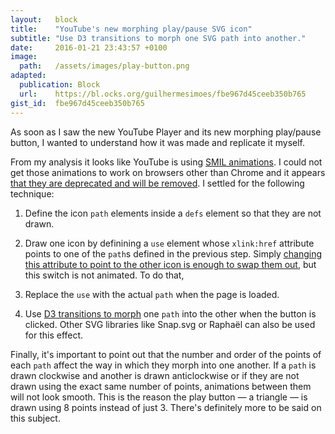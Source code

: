 ```yaml
---
layout:   block
title:    "YouTube's new morphing play/pause SVG icon"
subtitle: "Use D3 transitions to morph one SVG path into another."
date:     2016-01-21 23:43:57 +0100
image:
  path:   /assets/images/play-button.png
adapted:
  publication: Block
  url:    https://bl.ocks.org/guilhermesimoes/fbe967d45ceeb350b765
gist_id:  fbe967d45ceeb350b765
---
```

As soon as I saw the new YouTube Player and its new morphing play/pause button, I wanted to understand how it was made and replicate it myself.

From my analysis it looks like YouTube is using [SMIL animations][1]. I could not get those animations to work on browsers other than Chrome and it appears [that they are deprecated and will be removed][2]. I settled for the following technique:

1. Define the icon `path` elements inside a `defs` element so that they are not drawn.

2. Draw one icon by definining a `use` element whose `xlink:href` attribute points to one of the `path`s defined in the previous step. Simply [changing this attribute to point to the other icon is enough to swap them out][3], but this switch is not animated. To do that,

3. Replace the `use` with the actual `path` when the page is loaded.

4. Use [D3 transitions to morph][4] one `path` into the other when the button is clicked. Other SVG libraries like Snap.svg or Raphaël can also be used for this effect.

Finally, it's important to point out that the number and order of the points of each `path` affect the way in which they morph into one another. If a `path` is drawn clockwise and another is drawn anticlockwise or if they are not drawn using the exact same number of points, animations between them will not look smooth. This is the reason the play button — a triangle — is drawn using 8 points instead of just 3. There's definitely more to be said on this subject.

[1]: https://css-tricks.com/guide-svg-animations-smil/
[2]: https://groups.google.com/a/chromium.org/forum/#!topic/blink-dev/5o0yiO440LM%5B1-25%5D
[3]: https://codepen.io/chriscoyier/pen/Dqpib
[4]: https://bl.ocks.org/mbostock/3081153
